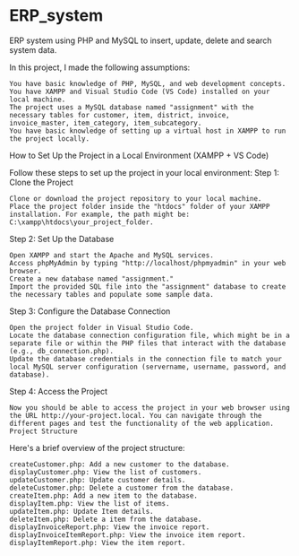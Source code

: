 # ERP_system
ERP system using PHP and MySQL to insert, update, delete and search  system data.

In this project, I made the following assumptions:

    You have basic knowledge of PHP, MySQL, and web development concepts.
    You have XAMPP and Visual Studio Code (VS Code) installed on your local machine.
    The project uses a MySQL database named "assignment" with the necessary tables for customer, item, district, invoice, invoice_master, item_category, item_subcategory.
    You have basic knowledge of setting up a virtual host in XAMPP to run the project locally.

How to Set Up the Project in a Local Environment (XAMPP + VS Code)

Follow these steps to set up the project in your local environment:
Step 1: Clone the Project

    Clone or download the project repository to your local machine.
    Place the project folder inside the "htdocs" folder of your XAMPP installation. For example, the path might be: C:\xampp\htdocs\your_project_folder.

Step 2: Set Up the Database

    Open XAMPP and start the Apache and MySQL services.
    Access phpMyAdmin by typing "http://localhost/phpmyadmin" in your web browser.
    Create a new database named "assignment."
    Import the provided SQL file into the "assignment" database to create the necessary tables and populate some sample data.

Step 3: Configure the Database Connection

    Open the project folder in Visual Studio Code.
    Locate the database connection configuration file, which might be in a separate file or within the PHP files that interact with the database (e.g., db_connection.php).
    Update the database credentials in the connection file to match your local MySQL server configuration (servername, username, password, and database).

Step 4: Access the Project

    Now you should be able to access the project in your web browser using the URL http://your-project.local. You can navigate through the different pages and test the functionality of the web application.
    Project Structure

Here's a brief overview of the project structure:

    createCustomer.php: Add a new customer to the database.
    displayCustomer.php: View the list of customers.
    updateCustomer.php: Update customer details.
    deleteCustomer.php: Delete a customer from the database.
    createItem.php: Add a new item to the database.
    displayItem.php: View the list of items.
    updateItem.php: Update Item details.
    deleteItem.php: Delete a item from the database.
    displayInvoiceReport.php: View the invoice report.
    displayInvoiceItemReport.php: View the invoice item report.
    displayItemReport.php: View the item report.